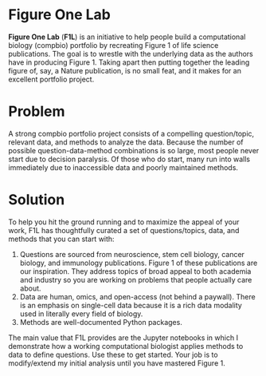 # **Figure One Lab**
**Figure One Lab** (**F1L**) is an initiative to help people build a computational biology (compbio) portfolio by recreating Figure 1 of life science publications. The goal is to wrestle with the underlying data as the authors have in producing Figure 1. Taking apart then putting together the leading figure of, say, a Nature publication, is no small feat, and it makes for an excellent portfolio project.

# **Problem**
A strong compbio portfolio project consists of a compelling question/topic, relevant data, and methods to analyze the data. Because the number of possible question-data-method combinations is so large, most people never start due to decision paralysis. Of those who do start, many run into walls immediately due to inaccessible data and poorly maintained methods.

# **Solution**
To help you hit the ground running and to maximize the appeal of your work, F1L has thoughtfully curated a set of questions/topics, data, and methods that you can start with:
1. Questions are sourced from neuroscience, stem cell biology, cancer biology, and immunology publications. Figure 1 of these publications are our inspiration. They address topics of broad appeal to both academia and industry so you are working on problems that people actually care about.
2. Data are human, omics, and open-access (not behind a paywall). There is an emphasis on single-cell data because it is a rich data modality used in literally every field of biology.
3. Methods are well-documented Python packages. 

The main value that F1L provides are the Jupyter notebooks in which I demonstrate how a working computational biologist applies methods to data to define questions. Use these to get started. Your job is to modify/extend my initial analysis until you have mastered Figure 1.
